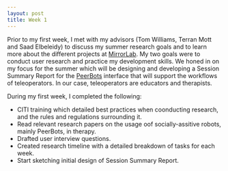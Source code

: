 ```yaml
---
layout: post
title: Week 1
---
```


Prior to my first week, I met with my advisors (Tom Williams, Terran Mott and Saad Elbeleidy) to discuss my summer research goals and to learn more about the different projects at [MirrorLab](https://mirrorlab.mines.edu/). My two goals were to conduct user research and practice my development skills. We honed in on my focus for the summer which will be designing and developing a Session Summary Report for the [PeerBots](https://www.peerbots.org/) interface that will support the workflows of teleoperators. In our case, teleoperators are educators and therapists. 

During my first week, I completed the following: 
<ul>
  <li>CITI training which detailed best practices when coonducting research, and the rules and regulations surrounding it.</li>
  <li>Read relevant research papers on the usage oof socially-assitive robots, mainly PeerBots, in therapy.</li>
  <li>Drafted user interview questions.</li>
  <li>Created research timeline with a detailed breakdown of tasks for each week.</li>
  <li>Start sketching initial design of Session Summary Report.</li>
</ul>


